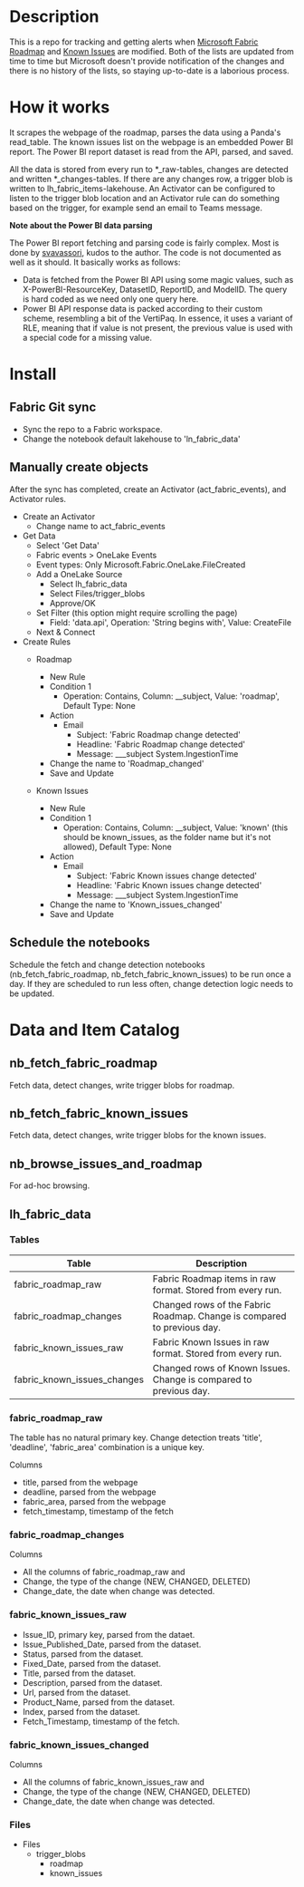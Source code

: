 # Description
This is a repo for tracking and getting alerts when [Microsoft Fabric]() [Roadmap]() and [Known Issues]() are modified. Both of the lists are updated from time to time but Microsoft doesn't provide notification of the changes and there is no history of the lists, so staying up-to-date is a laborious process.

# How it works
It scrapes the webpage of the roadmap, parses the data using a Panda's read_table. The known issues list on the webpage is an embedded Power BI report. The Power BI report dataset is read from the API, parsed, and saved.

All the data is stored from every run to *_raw-tables, changes are detected and written *_changes-tables. If there are any changes row, a trigger blob is written to lh_fabric_items-lakehouse. An Activator can be configured to listen to the trigger blob location and an Activator rule can do something based on the trigger, for example send an email to Teams message.

**Note about the Power BI data parsing**

The Power BI report fetching and parsing code is fairly complex. Most is done by [svavassori](https://gist.github.com/svavassori/3319ff9d7e16a8788665ca59a5a04889), kudos to the author. The code is not documented as well as it should. It basically works as follows:
* Data is fetched from the Power BI API using some magic values, such as X-PowerBI-ResourceKey, DatasetID, ReportID, and ModelID. The query is hard coded as we need only one query here.
* Power BI API response data is packed according to their custom scheme, resembling a bit of the VertiPaq. In essence, it uses a variant of RLE, meaning that if value is not present, the previous value is used with a special code for a missing value.

# Install
## Fabric Git sync
* Sync the repo to a Fabric workspace.
* Change the notebook default lakehouse to 'ln_fabric_data'

## Manually create objects
After the sync has completed, create an Activator (act_fabric_events), and Activator rules.

* Create an Activator
    * Change name to act_fabric_events
* Get Data
    * Select 'Get Data'
    * Fabric events > OneLake Events
    * Event types: Only Microsoft.Fabric.OneLake.FileCreated
    * Add a OneLake Source
        * Select lh_fabric_data
        * Select Files/trigger_blobs
        * Approve/OK
    * Set Filter (this option might require scrolling the page)
        * Field: 'data.api', Operation: 'String begins with', Value: CreateFile
    * Next & Connect
* Create Rules
    * Roadmap
        * New Rule
        * Condition 1
            * Operation: Contains, Column: __subject, Value: 'roadmap', Default Type: None
        * Action 
            * Email
                * Subject: 'Fabric Roadmap change detected'
                * Headline: 'Fabric Roadmap change detected'
                * Message: ​___subject System.IngestionTime
        * Change the name to 'Roadmap_changed'
        * Save and Update

    * Known Issues
        * New Rule
        * Condition 1
            * Operation: Contains, Column: __subject, Value: 'known' (this should be known_issues, as the folder name but it's not allowed), Default Type: None
        * Action 
            * Email
                * Subject: 'Fabric Known issues change detected'
                * Headline: 'Fabric Known issues change detected'
                * Message: ​___subject System.IngestionTime
        * Change the name to 'Known_issues_changed'
        * Save and Update

## Schedule the notebooks
Schedule the fetch and change detection notebooks (nb_fetch_fabric_roadmap, nb_fetch_fabric_known_issues) to be run once a day. If they are scheduled to run less often, change detection logic needs to be updated.

# Data and Item Catalog
## nb_fetch_fabric_roadmap
Fetch data, detect changes, write trigger blobs for roadmap.

## nb_fetch_fabric_known_issues
Fetch data, detect changes, write trigger blobs for the known issues.

## nb_browse_issues_and_roadmap
For ad-hoc browsing.

## lh_fabric_data
### Tables
|Table|Description|
|--|--|
|fabric_roadmap_raw|Fabric Roadmap items in raw format. Stored from every run.|
|fabric_roadmap_changes|Changed rows of the Fabric Roadmap. Change is compared to previous day.|
|fabric_known_issues_raw|Fabric Known Issues in raw format. Stored from every run.|
|fabric_known_issues_changes|Changed rows of Known Issues. Change is compared to previous day.|

### fabric_roadmap_raw

The table has no natural primary key. Change detection treats 'title', 'deadline', 'fabric_area' combination is a unique key.

Columns
* title, parsed from the webpage
* deadline, parsed from the webpage
* fabric_area, parsed from the webpage
* fetch_timestamp, timestamp of the fetch

### fabric_roadmap_changes
Columns
* All the columns of fabric_roadmap_raw and
* Change, the type of the change (NEW, CHANGED, DELETED)
* Change_date, the date when change was detected.

### fabric_known_issues_raw
* Issue_ID, primary key, parsed from the dataet.
* Issue_Published_Date, parsed from the dataset.
* Status, parsed from the dataset.
* Fixed_Date, parsed from the dataset.
* Title, parsed from the dataset.
* Description, parsed from the dataset.
* Url, parsed from the dataset.
* Product_Name, parsed from the dataset.
* Index,  parsed from the dataset.
* Fetch_Timestamp, timestamp of the fetch.

### fabric_known_issues_changed
Columns
* All the columns of fabric_known_issues_raw and
* Change, the type of the change (NEW, CHANGED, DELETED)
* Change_date, the date when change was detected.


### Files
* Files
    * trigger_blobs
        * roadmap
        * known_issues